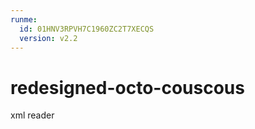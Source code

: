 ```yaml
---
runme:
  id: 01HNV3RPVH7C1960ZC2T7XECQS
  version: v2.2
---
```


# redesigned-octo-couscous

xml reader
